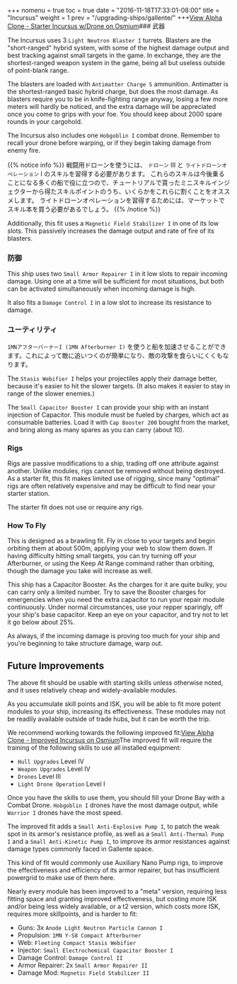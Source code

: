 +++ nomenu = true toc = true date = "2016-11-18T17:33:01-08:00" title = "Incursus" weight = 1 prev = "/upgrading-ships/gallente/" +++<object type="image/svg+xml" data="https://o.smium.org/api/convert/119456/svg/119456-alpha-clone---starter-incursus-wdrone.svg?privatetoken=4346902259586564096"><a href="https://o.smium.org/loadout/private/119456/4346902259586564096">View Alpha Clone - Starter Incursus w/Drone on Osmium</a></object>### 武器

The Incursus uses 3 `Light Neutron Blaster I` turrets. Blasters are the "short-ranged" hybrid system, with some of the highest damage output and best tracking against small targets in the game. In exchange, they are the shortest-ranged weapon system in the game, being all but useless outside of point-blank range.

The blasters are loaded with `Antimatter Charge S` ammunition. Antimatter is the shortest-ranged basic hybrid charge, but does the most damage. As blasters require you to be in knife-fighting range anyway, losing a few more meters will hardly be noticed, and the extra damage will be appreciated once you come to grips with your foe. You should keep about 2000 spare rounds in your cargohold.

The Incursus also includes one `Hobgoblin I` combat drone. Remember to recall your drone before warping, or if they begin taking damage from enemy fire.

{{% notice info %}} 戦闘用ドローンを使うには、 `ドローン` III と `ライトドローンオペレーション` I のスキルを習得する必要があります。 これらのスキルは今後乗ることになる多くの船で役に立つので、チュートリアルで貰ったミニスキルインジェクターから得たスキルポイントのうち、いくらかをこれらに割くことをオススメします。 ライトドローンオペレーションを習得するためには、マーケットでスキル本を買う必要があるでしょう。 {{% /notice %}}

Additionally, this fit uses a `Magnetic Field Stabilizer I` in one of its low slots. This passively increases the damage output and rate of fire of its blasters.

### 防御

This ship uses two `Small Armor Repairer I` in it low slots to repair incoming damage. Using one at a time will be sufficient for most situations, but both can be activated simultaneously when incoming damage is high.

It also fits a `Damage Control I` in a low slot to increase its resistance to damage.

### ユーティリティ

`1MNアフターバーナーI (1MN Afterburner I)` を使うと船を加速させることができます。これによって敵に追いつくのが簡単になり、敵の攻撃を食らいにくくもなります。

The `Stasis Webifier I` helps your projectiles apply their damage better, because it's easier to hit the slower targets. (It also makes it easier to stay in range of the slower enemies.)

The `Small Capacitor Booster I` can provide your ship with an instant injection of Capacitor. This module must be fueled by charges, which act as consumable batteries. Load it with `Cap Booster 200` bought from the market, and bring along as many spares as you can carry (about 10).

### Rigs

Rigs are passive modifications to a ship, trading off one attribute against another. Unlike modules, rigs cannot be removed without being destroyed. As a starter fit, this fit makes limited use of rigging, since many "optimal" rigs are often relatively expensive and may be difficult to find near your starter station.

The starter fit does not use or require any rigs.

### How To Fly

This is designed as a brawling fit. Fly in close to your targets and begin orbiting them at about 500m, applying your web to slow them down. If having difficulty hitting small targets, you can try turning off your Afterburner, or using the Keep At Range command rather than orbiting, though the damage you take will increase as well.

This ship has a Capacitor Booster. As the charges for it are quite bulky, you can carry only a limited number. Try to save the Booster charges for emergencies when you need the extra capacitor to run your repair module continuously. Under normal circumstances, use your repper sparingly, off your ship's base capacitor. Keep an eye on your capacitor, and try not to let it go below about 25%.

As always, if the incoming damage is proving too much for your ship and you're beginning to take structure damage, warp out.

## Future Improvements

The above fit should be usable with starting skills unless otherwise noted, and it uses relatively cheap and widely-available modules.

As you accumulate skill points and ISK, you will be able to fit more potent modules to your ship, increasing its effectiveness. These modules may not be readily available outside of trade hubs, but it can be worth the trip.

We recommend working towards the following improved fit:<object type="image/svg+xml" data="https://o.smium.org/api/convert/118513/svg/118513-alpha-clone---improved-incursus.svg?privatetoken=5817811791190687744"><a href="https://o.smium.org/loadout/private/118513/5817811791190687744">View Alpha Clone - Improved Incursus on Osmium</a></object>The improved fit will require the training of the following skills to use all installed equipment:

* `Hull Upgrades` Level IV
* `Weapon Upgrades` Level IV
* `Drones` Level III
* `Light Drone Operation` Level I

Once you have the skills to use them, you should fill your Drone Bay with a Combat Drone. `Hobgoblin I` drones have the most damage output, while `Warrior I` drones have the most speed.

The improved fit adds a `Small Anti-Explosive Pump I`, to patch the weak spot in its armor's resistance profile, as well as a `Small Anti-Thermal Pump I` and a `Small Anti-Kinetic Pump I`, to improve its armor resistances against damage types commonly faced in Gallente space.

This kind of fit would commonly use Auxiliary Nano Pump rigs, to improve the effectiveness and efficiency of its armor repairer, but has insufficient powergrid to make use of them here.

Nearly every module has been improved to a "meta" version, requiring less fitting space and granting improved effectiveness, but costing more ISK and/or being less widely available, or a t2 version, which costs more ISK, requires more skillpoints, and is harder to fit:

* Guns: 3x `Anode Light Neutron Particle Cannon I`
* Propulsion: `1MN Y-S8 Compact Afterburner`
* Web: `Fleeting Compact Stasis Webifier`
* Injector: `Small Electrochemical Capacitor Booster I`
* Damage Control: `Damage Control II`
* Armor Repairer: 2x `Small Armor Repairer II`
* Damage Mod: `Magnetic Field Stabilizer II`